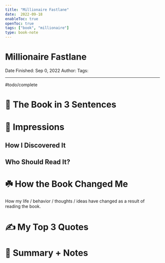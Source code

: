 ```yaml
---
title: "Millionaire Fastlane"
date:  2022-09-18
enableToc: true
openToc: true
tags: ["book", "millionaire"]
type: book-note
---
```


# Millionaire Fastlane

Date Finished: Sep 0, 2022
Author:
Tags:

---
#todo/complete 
# 🚀 The Book in 3 Sentences

# 🎨 Impressions

## How I Discovered It

## Who Should Read It?

# ☘️ How the Book Changed Me

How my life / behavior / thoughts / ideas have changed as a result of reading the book.

# ✍️ My Top 3 Quotes

# 📒 Summary + Notes